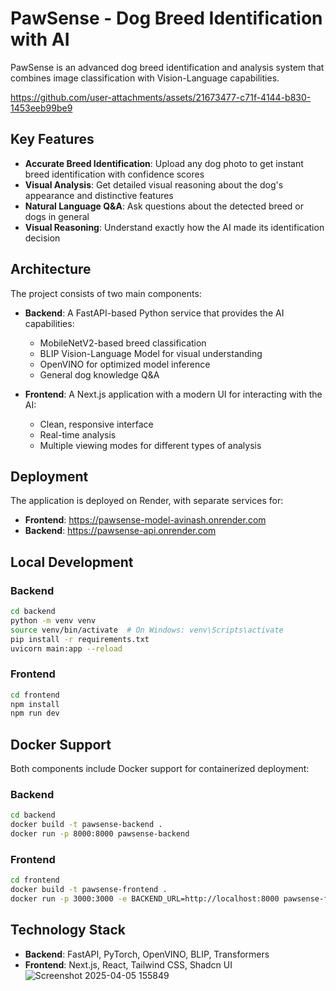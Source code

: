 # PawSense - Dog Breed Identification with AI

PawSense is an advanced dog breed identification and analysis system that combines image classification with Vision-Language capabilities.

https://github.com/user-attachments/assets/21673477-c71f-4144-b830-1453eeb99be9




## Key Features

- **Accurate Breed Identification**: Upload any dog photo to get instant breed identification with confidence scores
- **Visual Analysis**: Get detailed visual reasoning about the dog's appearance and distinctive features
- **Natural Language Q&A**: Ask questions about the detected breed or dogs in general
- **Visual Reasoning**: Understand exactly how the AI made its identification decision

## Architecture

The project consists of two main components:

- **Backend**: A FastAPI-based Python service that provides the AI capabilities:
  - MobileNetV2-based breed classification
  - BLIP Vision-Language Model for visual understanding
  - OpenVINO for optimized model inference
  - General dog knowledge Q&A

- **Frontend**: A Next.js application with a modern UI for interacting with the AI:
  - Clean, responsive interface
  - Real-time analysis
  - Multiple viewing modes for different types of analysis

## Deployment

The application is deployed on Render, with separate services for:

- **Frontend**: https://pawsense-model-avinash.onrender.com
- **Backend**: https://pawsense-api.onrender.com

## Local Development

### Backend

```bash
cd backend
python -m venv venv
source venv/bin/activate  # On Windows: venv\Scripts\activate
pip install -r requirements.txt
uvicorn main:app --reload
```

### Frontend

```bash
cd frontend
npm install
npm run dev
```

## Docker Support

Both components include Docker support for containerized deployment:

### Backend

```bash
cd backend
docker build -t pawsense-backend .
docker run -p 8000:8000 pawsense-backend
```

### Frontend

```bash
cd frontend
docker build -t pawsense-frontend .
docker run -p 3000:3000 -e BACKEND_URL=http://localhost:8000 pawsense-frontend
```

## Technology Stack

- **Backend**: FastAPI, PyTorch, OpenVINO, BLIP, Transformers
- **Frontend**: Next.js, React, Tailwind CSS, Shadcn UI
![Screenshot 2025-04-05 155849](https://github.com/user-attachments/assets/19da521d-6cad-4d43-b557-20df6db2248c)
